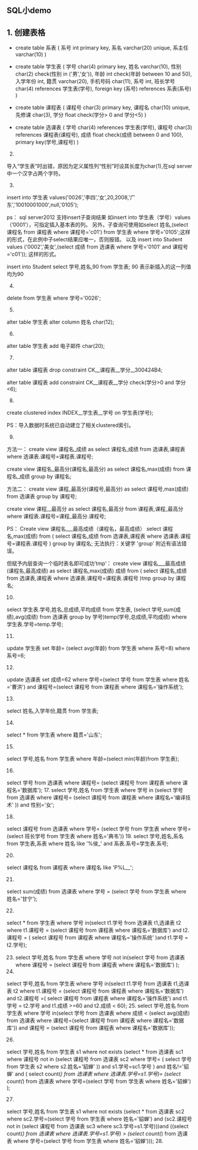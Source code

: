 ## SQL小demo
## 1. 创建表格
- create table 系表
(
系号 int primary key,
系名 varchar(20) unique,
系主任 varchar(10) 
)

- create table 学生表
(
学号 char(4) primary key,
姓名 varchar(10),
性别 char(2) check(性别 in ('男','女')), 
年龄 int check(年龄 between 10 and 50),
入学年份 int,
籍贯 varchar(20),
手机号码 char(11),
系号 int,
班长学号 char(4) references 学生表(学号),
foreign key (系号) references 系表(系号) 
) 

- create table 课程表
(
课程号 char(3) primary key,
课程名 char(10) unique,
先修课 char(3),
学分 float check(学分> 0 and 学分<5) 
)

- create table 选课表
(
学号 char(4) references 学生表(学号),
课程号 char(3) references 课程表(课程号),
成绩 float check(成绩 between 0 and 100),
primary key(学号,课程号) 
)

2.
导入“学生表”时出错，原因为定义属性列“性别”时设其长度为char(1),在sql server中一个汉字占两个字符。 

3.
insert
into 学生表
values('0026','李四','女',20,2008,'广东','10010001000',null,'0105');

ps：
sql server2012 支持insert子查询结果
如insert into 学生表（学号）values（’0001’），可指定插入基本表的列。
另外，子查询可使用如select 姓名,(select 课程名 from 课程表 where 课程号='c01') from 学生表 where 学号='0105';这样的形式，在此例中子select结果应唯一，否则报错。
以及
insert 
into Student
values ('0002','美女',(select 成绩 from 选课表 where 学号='0101' and 课程号='c01'));
这样的形式。

insert into Student select 学号,姓名,90 from 学生表;
90 表示新插入的这一列值均为90

4.
delete
from 学生表
where 学号='0026';

5.
alter table 学生表
alter column 姓名 char(12);

6.
alter table 学生表
add 电子邮件 char(20);

7.
alter table 课程表
drop constraint CK__课程表__学分__300424B4;

alter table 课程表
add constraint CK__课程表__学分 check(学分>0 and 学分<6);

8.
create clustered index INDEX__学生表__学号 on 学生表(学号);

PS：导入数据时系统已自动建立了相关clustered索引。


9.
方法一：
create view 课程名_成绩
as
select 课程名,成绩
from 选课表,课程表
where 选课表.课程号=课程表.课程号;


create view 课程名_最高分(课程名,最高分)
as
select 课程名,max(成绩)
from 课程名_成绩
group by 课程名;

方法二：
create view 课程_最高分(课程号,最高分)
as
select 课程号,max(成绩)
from 选课表
group by 课程号;


create view 课程__最高分
as
select 课程名,最高分
from 课程表,课程_最高分
where 课程表.课程号=课程_最高分.课程号;

PS：
Create view 课程名___最高成绩（课程名，最高成绩）
select 课程名,max(成绩)
from
(
select 课程名,成绩
from 选课表,课程表
where 选课表.课程号=课程表.课程号
)
group by 课程名;
无法执行：关键字 'group' 附近有语法错误。

但赋予内层查询一个临时表名即可成功’tmp’：
create view 课程名___最高成绩(课程名,最高成绩)
as
select 课程名,max(成绩) 成绩
from
(
select 课程名,成绩
from 选课表,课程表
where 选课表.课程号=课程表.课程号
)tmp 
group by 课程名;


10.
select 学生表.学号,姓名,总成绩,平均成绩
from 学生表,
(select 学号,sum(成绩),avg(成绩)
from 选课表
group by 学号)temp(学号,总成绩,平均成绩)
where 学生表.学号=temp.学号;

11.
update 学生表 set 年龄= (select avg(年龄) from 学生表 where 系号=8) where 系号=6;

12.
update 选课表
set 成绩=62
where 学号=(select 学号 from 学生表 where 姓名='曹洪') 
	  and 课程号=(select 课程号 from 课程表 where 课程名='操作系统');

13.
select 姓名,入学年份,籍贯 from 学生表;

14.
select * from 学生表 where 籍贯='山东';

15.
select 学号,姓名 from 学生表 where 年龄=(select min(年龄)from 学生表); 

16.
select 学号 from 选课表 where 课程号=  (select 课程号 from 课程表 where 课程名='数据库');
17.
select 学号,姓名 from 学生表 where 学号 in (select 学号 from 选课表 where 课程号= (select 课程号 from 课程表 where 课程名='编译技术' )) and 性别='女';

18.
select 课程号 from 选课表 where 学号= (select 学号 from 学生表  where 学号=(select 班长学号 from 学生表 where 姓名='典韦'))
19.
select 学号,姓名,系名 from 学生表,系表 where 姓名 like '%侯_' and 系表.系号=学生表.系号;

20.
select 课程名 from 课程表 where 课程名 like 'P%L__';

21.
select sum(成绩)
from 选课表
where 学号 = (select 学号 from 学生表 where 姓名='甘宁');

22.
select *
from 学生表
where 学号 in(select t1.学号 from 选课表 t1,选课表 t2 where t1.课程号 = (select 课程号 from 课程表 where 课程名='数据库') and t2.课程号 = ( select 课程号 from 课程表 where 课程名='操作系统' )and t1.学号 = t2.学号);

23. select 学号,姓名
from 学生表
where 学号 not in(select 学号 from 选课表 where 课程号 = (select 课程号 from 课程表 where 课程名='数据库') );
24.
select 学号,姓名
from 学生表
where 学号 in(select t1.学号 from 选课表 t1,选课表 t2 where t1.课程号 = (select 课程号 from 课程表 where 课程名='数据库')  and t2.课程号 =( select 课程号 from 课程表 where 课程名='操作系统') and t1.学号 = t2.学号 and t1.成绩 >=60 and t2.成绩 < 60);
25.
select 学号,姓名
from 学生表
where 学号 in(select 学号 from 选课表 where 成绩 < (select avg(成绩) from 选课表 where 课程号=(select 课程号 from 课程表 where 课程名='数据库')) and 课程号 = (select 课程号 from 课程表 where 课程名='数据库'));

26.
select 学号,姓名
from 学生表 s1
where not exists (select * from  选课表 sc1 where 课程号 not in (select 课程号 from 选课表 sc2 where 学号= ( select 学号 from 学生表 s2  where s2.姓名='貂蝉' )) and s1.学号=sc1.学号 ) and 姓名!='貂蝉' and (
	select count(*)
	from 选课表
	where 选课表.学号=s1.学号)=
	(select count(*)
	from 选课表
	where 学号=(select 学号 from 学生表 where 姓名='貂蝉')
	);

27.
select 学号,姓名
from 学生表 s1
where not exists  (select * from 选课表 sc2 where sc2.学号=(select 学号 from 学生表 where 姓名='貂蝉') and (sc2.课程号 not in (select 课程号
from 选课表 sc3 where sc3.学号=s1.学号)))and ((select count(*) from 选课表 where 选课表.学号=s1.学号) > (select count(*) from 选课表 where 学号=(select 学号 from 学生表 where 姓名='貂蝉')));
28.

